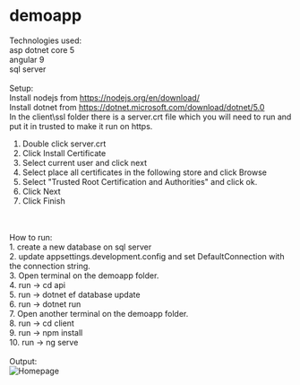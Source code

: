 # demoapp

Technologies used: <br/>
asp dotnet core 5 <br/>
angular 9 <br/>
sql server <br/>
<br/>
Setup:
<br/>
Install nodejs from https://nodejs.org/en/download/
<br/>
Install dotnet from https://dotnet.microsoft.com/download/dotnet/5.0
<br/>
In the client\ssl folder there is a server.crt file which you will need to run and put it in trusted to make it run on https. 
<br />
1. Double click server.crt
2. Click Install Certificate
3. Select current user and click next
4. Select place all certificates in the following store and click Browse
5. Select "Trusted Root Certification and Authorities" and click ok.
6. Click Next
7. Click Finish
<br/>
<br/>
How to run:
<br/>
1. create a new database on sql server
<br/>
2. update appsettings.development.config and set DefaultConnection with the connection string. 
<br/>
3. Open terminal on the demoapp folder.
<br/>
4. run -> cd api
<br/>
5. run -> dotnet ef database update
<br/>
6. run -> dotnet run
<br/>
7. Open another terminal on the demoapp folder.
<br/>
8. run -> cd client
<br/>
9. run -> npm install 
<br/>
10. run -> ng serve 
<br/>
<br/>
Output:<br/>
<img alt="Homepage" src="../master/screenshots/0NHQg3j5V8.png?raw=true">





